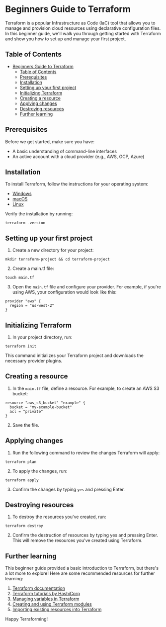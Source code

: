 # Beginners Guide to Terraform

Terraform is a popular Infrastructure as Code (IaC) tool that allows you to manage and provision cloud resources using declarative configuration files. In this beginner guide, we'll walk you through getting started with Terraform and show you how to set up and manage your first project.

## Table of Contents

- [Beginners Guide to Terraform](#beginners-guide-to-terraform)
  - [Table of Contents](#table-of-contents)
  - [Prerequisites](#prerequisites)
  - [Installation](#installation)
  - [Setting up your first project](#setting-up-your-first-project)
  - [Initializing Terraform](#initializing-terraform)
  - [Creating a resource](#creating-a-resource)
  - [Applying changes](#applying-changes)
  - [Destroying resources](#destroying-resources)
  - [Further learning](#further-learning)

## Prerequisites

Before we get started, make sure you have:

- A basic understanding of command-line interfaces
- An active account with a cloud provider (e.g., AWS, GCP, Azure)

## Installation

To install Terraform, follow the instructions for your operating system:

- [Windows](https://learn.hashicorp.com/tutorials/terraform/install-cli?in=terraform/aws-get-started)
- [macOS](https://learn.hashicorp.com/tutorials/terraform/install-cli?in=terraform/aws-get-started)
- [Linux](https://learn.hashicorp.com/tutorials/terraform/install-cli?in=terraform/aws-get-started)

Verify the installation by running:

```shell
terraform -version
```

## Setting up your first project

1. Create a new directory for your project:

```shell
mkdir terraform-project && cd terraform-project
```

2. Create a main.tf file:

```shell
touch main.tf
```

3. Open the `main.tf` file and configure your provider. For example, if you're using AWS, your configuration would look like this:

```hcl
provider "aws" {
  region = "us-west-2"
}
```

## Initializing Terraform

1. In your project directory, run:

```shell
terraform init
```

This command initializes your Terraform project and downloads the necessary provider plugins.

## Creating a resource

1. In the `main.tf` file, define a resource. For example, to create an AWS S3 bucket:

```hcl
resource "aws_s3_bucket" "example" {
  bucket = "my-example-bucket"
  acl = "private"
}
```

2. Save the file.

## Applying changes

1. Run the following command to review the changes Terraform will apply:

```shell
terraform plan
```

2. To apply the changes, run:

```shell
terraform apply
```

3. Confirm the changes by typing `yes` and pressing Enter.

## Destroying resources

1. To destroy the resources you've created, run:

```shell
terraform destroy
```

2. Confirm the destruction of resources by typing yes and pressing Enter. This will remove the resources you've created using Terraform.

## Further learning

This beginner guide provided a basic introduction to Terraform, but there's a lot more to explore! Here are some recommended resources for further learning:

1. [Terraform documentation](https://www.terraform.io/docs/index.html)
2. [Terraform tutorials by HashiCorp](https://learn.hashicorp.com/terraform)
3. [Managing variables in Terraform](https://www.terraform.io/docs/language/values/variables.html)
4. [Creating and using Terraform modules](https://www.terraform.io/docs/language/modules/index.html)
5. [Importing existing resources into Terraform](https://www.terraform.io/docs/cli/import/index.html)

Happy Terraforming!
